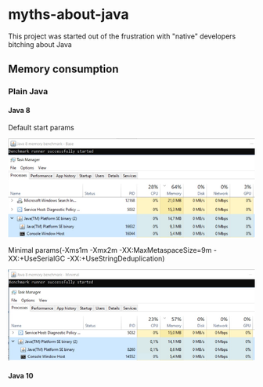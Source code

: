 # myths-about-java
This project was started out of the frustration with "native" developers bitching about Java

## Memory consumption
### Plain Java
#### Java 8

Default start params 

![alt ](https://raw.githubusercontent.com/Marssmart/myths-about-java/master/myths/memory-consumption/java-8/src/main/resources/images/footprint_base.jpg "")

Minimal params(-Xms1m -Xmx2m  -XX:MaxMetaspaceSize=9m -XX:+UseSerialGC -XX:+UseStringDeduplication)

![alt ](https://raw.githubusercontent.com/Marssmart/myths-about-java/master/myths/memory-consumption/java-8/src/main/resources/images/footprint_minimal.jpg "")

#### Java 10

